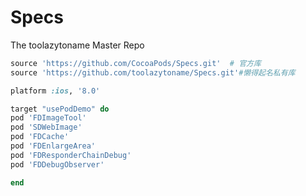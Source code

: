 # Specs
The toolazytoname Master Repo



~~~ruby
source 'https://github.com/CocoaPods/Specs.git'  # 官方库
source 'https://github.com/toolazytoname/Specs.git'#懒得起名私有库

platform :ios, '8.0'

target "usePodDemo" do
pod 'FDImageTool'
pod 'SDWebImage'
pod 'FDCache'
pod 'FDEnlargeArea'
pod 'FDResponderChainDebug'
pod 'FDDebugObserver'

end

~~~




